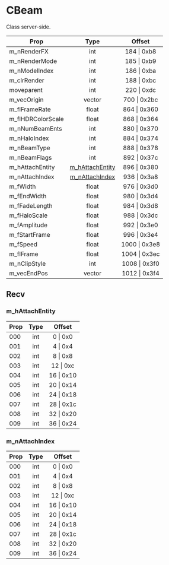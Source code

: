 # CBeam
Class server-side.

|Prop|Type|Offset|
|---|:-:|:-:|
|m_nRenderFX|int|184 \| 0xb8|
|m_nRenderMode|int|185 \| 0xb9|
|m_nModelIndex|int|186 \| 0xba|
|m_clrRender|int|188 \| 0xbc|
|moveparent|int|220 \| 0xdc|
|m_vecOrigin|vector|700 \| 0x2bc|
|m_flFrameRate|float|864 \| 0x360|
|m_flHDRColorScale|float|868 \| 0x364|
|m_nNumBeamEnts|int|880 \| 0x370|
|m_nHaloIndex|int|884 \| 0x374|
|m_nBeamType|int|888 \| 0x378|
|m_nBeamFlags|int|892 \| 0x37c|
|m_hAttachEntity|[m_hAttachEntity](#m_hAttachEntity)|896 \| 0x380|
|m_nAttachIndex|[m_nAttachIndex](#m_nAttachIndex)|936 \| 0x3a8|
|m_fWidth|float|976 \| 0x3d0|
|m_fEndWidth|float|980 \| 0x3d4|
|m_fFadeLength|float|984 \| 0x3d8|
|m_fHaloScale|float|988 \| 0x3dc|
|m_fAmplitude|float|992 \| 0x3e0|
|m_fStartFrame|float|996 \| 0x3e4|
|m_fSpeed|float|1000 \| 0x3e8|
|m_flFrame|float|1004 \| 0x3ec|
|m_nClipStyle|int|1008 \| 0x3f0|
|m_vecEndPos|vector|1012 \| 0x3f4|

## Recv

### m_hAttachEntity

|Prop|Type|Offset|
|---|:-:|:-:|
|000|int|0 \| 0x0|
|001|int|4 \| 0x4|
|002|int|8 \| 0x8|
|003|int|12 \| 0xc|
|004|int|16 \| 0x10|
|005|int|20 \| 0x14|
|006|int|24 \| 0x18|
|007|int|28 \| 0x1c|
|008|int|32 \| 0x20|
|009|int|36 \| 0x24|

### m_nAttachIndex

|Prop|Type|Offset|
|---|:-:|:-:|
|000|int|0 \| 0x0|
|001|int|4 \| 0x4|
|002|int|8 \| 0x8|
|003|int|12 \| 0xc|
|004|int|16 \| 0x10|
|005|int|20 \| 0x14|
|006|int|24 \| 0x18|
|007|int|28 \| 0x1c|
|008|int|32 \| 0x20|
|009|int|36 \| 0x24|
